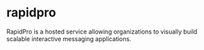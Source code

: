 rapidpro
========

RapidPro is a hosted service allowing organizations to visually build scalable interactive messaging applications.
